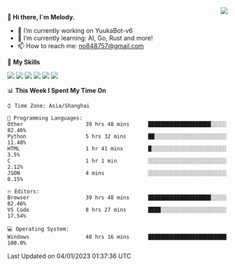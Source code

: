 <a href="#">
  <img align="right" src="https://github-readme-stats.vercel.app/api?username=melodyyuuka&count_private=true&show_icons=true" />
</a>

**👋 Hi there, I`m Melody.**

- 🔭 I’m currently working on YuukaBot-v6
- 🌱 I’m currently learning: AI, Go, Rust and more!
- 📫 How to reach me: no848757@gmail.com

🌟 **My Skills** 

![](https://img.shields.io/badge/-Python-3e74a2?style=flat-square&logo=Python&logoColor=fff)
![](https://img.shields.io/badge/-Java-007396?style=flat-square&logo=OpenJDK&logoColor=fff)
![](https://img.shields.io/badge/-Node.js-339933?style=flat-square&logo=Node.js&logoColor=fff)
![](https://img.shields.io/badge/-Git-f05032?style=flat-square&logo=git&logoColor=fff)
![](https://img.shields.io/badge/-PostgreSQL-4169e1?style=flat-square&logo=PostgreSQL&logoColor=fff)
![](https://img.shields.io/badge/-VSCode-007acc?style=flat-square&logo=Visual-Studio-Code&logoColor=fff)


<!--START_SECTION:waka-->
📊 **This Week I Spent My Time On** 

```text
⌚︎ Time Zone: Asia/Shanghai

💬 Programming Languages: 
Other                    39 hrs 48 mins      ████████████████████░░░░░   82.46% 
Python                   5 hrs 32 mins       ██░░░░░░░░░░░░░░░░░░░░░░░   11.48% 
HTML                     1 hr 41 mins        █░░░░░░░░░░░░░░░░░░░░░░░░   3.5% 
C                        1 hr 1 min          ░░░░░░░░░░░░░░░░░░░░░░░░░   2.12% 
JSON                     4 mins              ░░░░░░░░░░░░░░░░░░░░░░░░░   0.15%

🔥 Editors: 
Browser                  39 hrs 48 mins      ████████████████████░░░░░   82.46% 
VS Code                  8 hrs 27 mins       ████░░░░░░░░░░░░░░░░░░░░░   17.54%

💻 Operating System: 
Windows                  48 hrs 16 mins      █████████████████████████   100.0%

```


 Last Updated on 04/01/2023 01:37:36 UTC
<!--END_SECTION:waka-->
